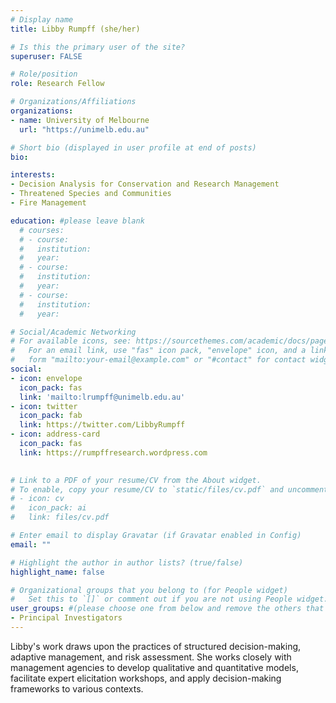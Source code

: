 ```yaml
---
# Display name
title: Libby Rumpff (she/her)

# Is this the primary user of the site?
superuser: FALSE

# Role/position
role: Research Fellow

# Organizations/Affiliations
organizations:
- name: University of Melbourne
  url: "https://unimelb.edu.au"

# Short bio (displayed in user profile at end of posts)
bio: 

interests:
- Decision Analysis for Conservation and Research Management
- Threatened Species and Communities
- Fire Management

education: #please leave blank
  # courses:
  # - course:
  #   institution:
  #   year:
  # - course:
  #   institution:
  #   year:
  # - course:
  #   institution:
  #   year:

# Social/Academic Networking
# For available icons, see: https://sourcethemes.com/academic/docs/page-builder/#icons
#   For an email link, use "fas" icon pack, "envelope" icon, and a link in the
#   form "mailto:your-email@example.com" or "#contact" for contact widget.
social:
- icon: envelope
  icon_pack: fas
  link: 'mailto:lrumpff@unimelb.edu.au'
- icon: twitter
  icon_pack: fab
  link: https://twitter.com/LibbyRumpff
- icon: address-card
  icon_pack: fas
  link: https://rumpffresearch.wordpress.com

  
# Link to a PDF of your resume/CV from the About widget.
# To enable, copy your resume/CV to `static/files/cv.pdf` and uncomment the lines below.
# - icon: cv
#   icon_pack: ai
#   link: files/cv.pdf

# Enter email to display Gravatar (if Gravatar enabled in Config)
email: ""

# Highlight the author in author lists? (true/false)
highlight_name: false

# Organizational groups that you belong to (for People widget)
#   Set this to `[]` or comment out if you are not using People widget.
user_groups: #(please choose one from below and remove the others that aren't needed)
- Principal Investigators
---
```



Libby's work draws upon the practices of structured decision-making, adaptive management, and risk assessment. She works closely with management agencies to develop qualitative and quantitative models, facilitate expert elicitation workshops, and apply decision-making frameworks to various contexts. 